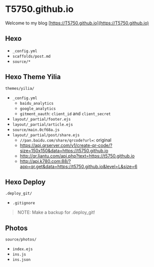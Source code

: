 # T5750.github.io
Welcome to my blog [https://T5750.github.io](https://T5750.github.io)

## Hexo
- `_config.yml`
- `scaffolds/post.md`
- `source/*`

## Hexo Theme Yilia
`themes/yilia/`
- `_config.yml`
    - `baidu_analytics`
    - `google_analytics`
    - `gitment_oauth`: `client_id` and `client_secret`
- `layout/_partial/footer.ejs`
- `layout/_partial/article.ejs`
- `source/main.0cf68a.js`
- `layout/_partial/post/share.ejs`
    - `//pan.baidu.com/share/qrcode?url=`: original
    - https://api.qrserver.com/v1/create-qr-code/?size=150x150&data=https://t5750.github.io
    - http://qr.liantu.com/api.php?text=https://t5750.github.io
    - http://api.k780.com:88/?app=qr.get&data=https://t5750.github.io&level=L&size=6

## Hexo Deploy
`.deploy_git/`
- `.gitignore`

> NOTE: Make a backup for .deploy_git!

## Photos
`source/photos/`
- `index.ejs`
- `ins.js`
- `ins.json`